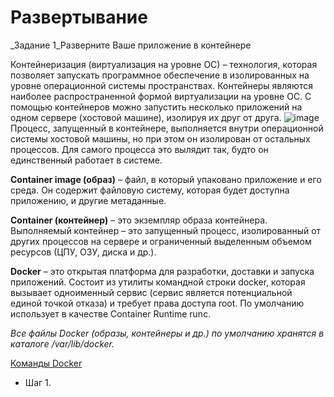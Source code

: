# Развертывание

_Задание 1_Разверните Ваше приложение в контейнере

Контейнеризация (виртуализация на уровне ОС) – технология, которая позволяет запускать программное обеспечение в изолированных на уровне операционной системы пространствах. Контейнеры являются наиболее распространенной формой виртуализации на уровне ОС. С помощью контейнеров можно запустить несколько приложений на одном сервере (хостовой машине), изолируя их друг от друга.
![image](https://user-images.githubusercontent.com/65451923/166814388-69e601e2-eccc-4d82-a9f7-f924773f5a96.png)
Процесс, запущенный в контейнере, выполняется внутри операционной системы хостовой машины, но при этом он изолирован от остальных процессов. Для самого процесса это вылядит так, будто он единственный работает в системе.

__Container image (образ)__ – файл, в который упаковано приложение и его среда. Он содержит файловую систему, которая будет доступна приложению, и другие метаданные.

__Container (контейнер)__ – это экземпляр образа контейнера. Выполняемый контейнер – это запущенный процесс, изолированный от других процессов на сервере и ограниченный выделенным объемом ресурсов (ЦПУ, ОЗУ, диска и др.).

__Docker__ – это открытая платформа для разработки, доставки и запуска приложений. Состоит из утилиты командной строки docker, которая вызывает одноименный сервис (сервис является потенциальной единой точкой отказа) и требует права доступа root. По умолчанию использует в качестве Container Runtime runc. 

_Все файлы Docker (образы, контейнеры и др.) по умолчанию хранятся в каталоге /var/lib/docker._

[Команды Docker]()

- Шаг 1. 
